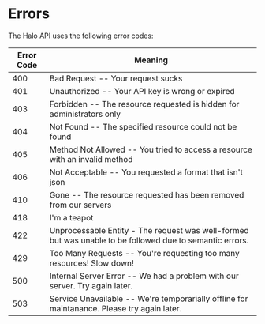 # Errors

The Halo API uses the following error codes:


Error Code | Meaning
---------- | -------
400 | Bad Request -- Your request sucks
401 | Unauthorized -- Your API key is wrong or expired
403 | Forbidden -- The resource requested is hidden for administrators only
404 | Not Found -- The specified resource could not be found
405 | Method Not Allowed -- You tried to access a resource with an invalid method
406 | Not Acceptable -- You requested a format that isn't json
410 | Gone -- The resource requested has been removed from our servers
418 | I'm a teapot
422 | Unprocessable Entity - The request was well-formed but was unable to be followed due to semantic errors.
429 | Too Many Requests -- You're requesting too many resources! Slow down!
500 | Internal Server Error -- We had a problem with our server. Try again later.
503 | Service Unavailable -- We're temporarially offline for maintanance. Please try again later.
